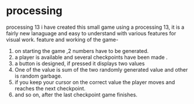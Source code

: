 # processing
processing 13
i have created this small game using a processing 13, it is a fairly new lanaguage and easy to understand with various features for visual work.
feature and working of the game-
1. on starting the game ,2 numbers have to be generated.
2. a player is available and several checkpoints have been made .
3. a button is designed, if pressed it displays two values
4. One of the value is sum of the two randomly generated value and other is random garbage.
5.  if you keep your cursor on the correct value the player moves and reaches the next checkpoint.
6.  and so on, after the last checkpoint game finishes.
